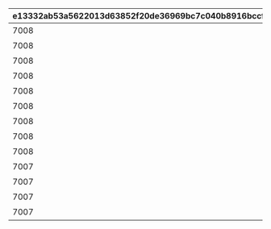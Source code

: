 |e13332ab53a5622013d63852f20de36969bc7c040b8916bccf53e5758fd28918|4d7a961e63afb0ee06b3a1332cffdf67ac690bd25d84311b286d5ea4efbeb008|142ce014244ec7a709d6aa3fa5762d325b116876ef1f9ce82b1c8ba7c10702be|eda54d7dcb43de799f044fb317eaf59da4ab259d72bd20da1e8ebeeaf77d7f2f|b1db049fd5422c35c9dc22e4f488889906072a359ef7971614748eb67ae64b8a|8d8b2c163b2d7ec1a065764495a256de2a05116b08e4d309baca0c9dfce064fd|5ed7422b57d97c5a13db9ab7612e68dc399fc0fe32cccb829fd2c63f3a68fcfc|be36aa66edb48bb8ae55cca8d6477b72c8aaadebbad3484d80304028ae7c0544|0ca548041f3b8b7ab24d52b2fa3b419d9eaf454b4655c2989733c34d56efb048|
| --- | --- | --- | --- | --- | --- | --- | --- | --- |
|7008|32000101|1002|500000|1|全プレイヤーでバンディ・シスターズを合計500,000回倒そう|1010|32000101|1|
|7008|32000102|1002|750000|2|全プレイヤーでバンディ・シスターズを合計750,000回倒そう|1010|32000102|1|
|7008|32000103|1002|1000000|3|全プレイヤーでバンディ・シスターズを合計1,000,000回倒そう|1010|32000103|1|
|7008|32000104|1003|500000|4|全プレイヤーでフレイヤを合計500,000回倒そう|1010|32000104|1|
|7008|32000105|1003|750000|5|全プレイヤーでフレイヤを合計750,000回倒そう|1010|32000105|1|
|7008|32000106|1003|1000000|6|全プレイヤーでフレイヤを合計1,000,000回倒そう|1010|32000106|1|
|7008|32000107|1004|1000000|7|全プレイヤーでアラクネを合計1,000,000回倒そう|1010|32000107|0|
|7008|32000108|1004|1500000|8|全プレイヤーでアラクネを合計1,500,000回倒そう|1010|32000108|0|
|7008|32000109|1004|2000000|9|全プレイヤーでアラクネを合計2,000,000回倒そう|1010|32000109|0|
|7007|32000110|1001|1|10|宝石蜘蛛の群れに1回挑戦しよう|1009|32000110|1|
|7007|32000111|1002|1|11|バンディ・シスターズを1回倒そう|1009|32000111|1|
|7007|32000112|1003|1|12|フレイヤを1回倒そう|1009|32000112|1|
|7007|32000113|1004|1|13|アラクネを1回倒そう|1009|32000113|0|